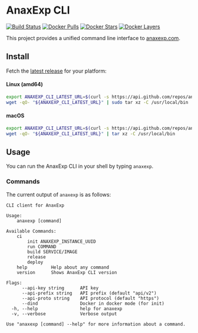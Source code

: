 # AnaxExp CLI

[![Build Status](https://travis-ci.org/anaxexp/anaxexp-cli.svg?branch=master)](https://travis-ci.org/anaxexp/anaxexp-cli)
[![Docker Pulls](https://img.shields.io/docker/pulls/anaxexp/anaxexp-cli.svg)](https://hub.docker.com/r/anaxexp/anaxexp-cli)
[![Docker Stars](https://img.shields.io/docker/stars/anaxexp/anaxexp-cli.svg)](https://hub.docker.com/r/anaxexp/anaxexp-cli)
[![Docker Layers](https://images.microbadger.com/badges/image/anaxexp/anaxexp-cli.svg)](https://microbadger.com/images/anaxexp/anaxexp-cli)

This project provides a unified command line interface to [anaxexp.com](https://anaxexp.com).

## Install

Fetch the [latest release](https://github.com/anaxexp/anaxexp-cli/releases) for your platform:

#### Linux (amd64)

```bash
export ANAXEXP_CLI_LATEST_URL=$(curl -s https://api.github.com/repos/anaxexp/anaxexp-cli/releases/latest | grep linux-amd64 | grep browser_download_url | cut -d '"' -f 4)
wget -qO- "${ANAXEXP_CLI_LATEST_URL}" | sudo tar xz -C /usr/local/bin
```

#### macOS

```bash
export ANAXEXP_CLI_LATEST_URL=$(curl -s https://api.github.com/repos/anaxexp/anaxexp-cli/releases/latest | grep darwin-amd64 | grep browser_download_url | cut -d '"' -f 4)
wget -qO- "${ANAXEXP_CLI_LATEST_URL}" | tar xz -C /usr/local/bin
```

## Usage

You can run the AnaxExp CLI in your shell by typing `anaxexp`.

### Commands

The current output of `anaxexp` is as follows:

```
CLI client for AnaxExp

Usage:
    anaxexp [command]

Available Commands:
    ci
        init ANAXEXP_INSTANCE_UUID
        run COMMAND
        build SERVICE/IMAGE
        release
        deploy
    help         Help about any command
    version      Shows AnaxExp CLI version

Flags:
      --api-key string      API key
      --api-prefix string   API prefix (default "api/v2")
      --api-proto string    API protocol (default "https")
      --dind                Docker in docker mode (for init)
  -h, --help                help for anaxexp
  -v, --verbose             Verbose output

Use "anaxexp [command] --help" for more information about a command.
```
